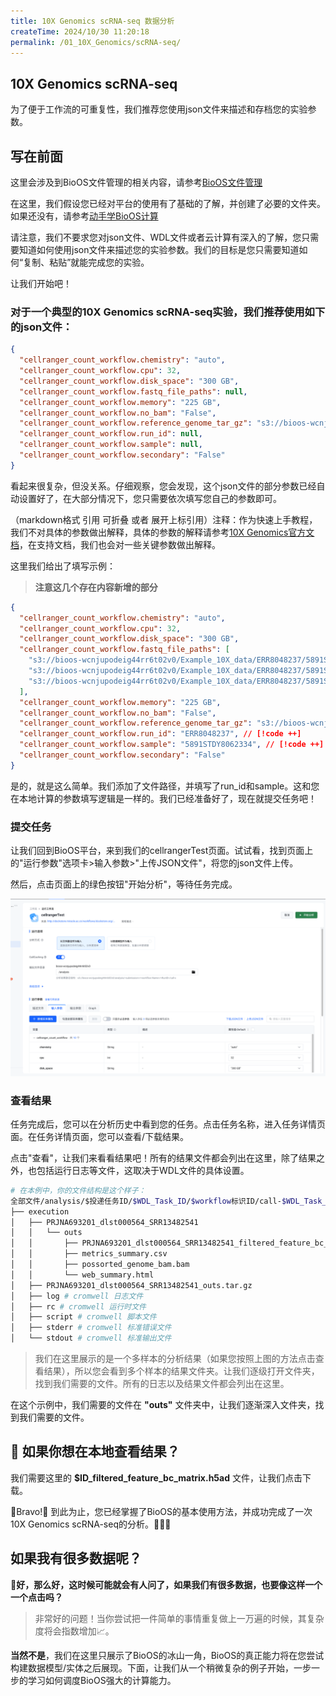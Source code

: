 ```yaml
---
title: 10X Genomics scRNA-seq 数据分析
createTime: 2024/10/30 11:20:18
permalink: /01_10X_Genomics/scRNA-seq/
---
```


## 10X Genomics scRNA-seq

为了便于工作流的可重复性，我们推荐您使用json文件来描述和存档您的实验参数。

## 写在前面

这里会涉及到BioOS文件管理的相关内容，请参考[BioOS文件管理](../BioOS/README.md)

在这里，我们假设您已经对平台的使用有了基础的了解，并创建了必要的文件夹。如果还没有，请参考[动手学BioOS计算](../BioOS/README.md)

请注意，我们不要求您对json文件、WDL文件或者云计算有深入的了解，您只需要知道如何使用json文件来描述您的实验参数。我们的目标是您只需要知道如何“复制、粘贴”就能完成您的实验。

让我们开始吧！

### 对于一个典型的10X Genomics scRNA-seq实验，我们推荐使用如下的json文件：

```json
{
  "cellranger_count_workflow.chemistry": "auto",
  "cellranger_count_workflow.cpu": 32,
  "cellranger_count_workflow.disk_space": "300 GB",
  "cellranger_count_workflow.fastq_file_paths": null,
  "cellranger_count_workflow.memory": "225 GB",
  "cellranger_count_workflow.no_bam": "False",
  "cellranger_count_workflow.reference_genome_tar_gz": "s3://bioos-wcnjupodeig44rr6t02v0/Example_10X_data/RAW/refdata-cellranger-GRCh38-3.0.0.tar.gz",
  "cellranger_count_workflow.run_id": null,
  "cellranger_count_workflow.sample": null,
  "cellranger_count_workflow.secondary": "False"
}
```

看起来很复杂，但没关系。仔细观察，您会发现，这个json文件的部分参数已经自动设置好了，在大部分情况下，您只需要依次填写您自己的参数即可。

（markdown格式 引用 可折叠 或者 展开上标引用）注释：作为快速上手教程，我们不对具体的参数做出解释，具体的参数的解释请参考[10X Genomics官方文档](https://support.10xgenomics.com/single-cell-gene-expression/software/pipelines/latest/using/count)，在支持文档，我们也会对一些关键参数做出解释。

这里我们给出了填写示例：
> **注意这几个存在内容新增的部分**

```json
{
  "cellranger_count_workflow.chemistry": "auto",
  "cellranger_count_workflow.cpu": 32,
  "cellranger_count_workflow.disk_space": "300 GB",
  "cellranger_count_workflow.fastq_file_paths": [ 
    "s3://bioos-wcnjupodeig44rr6t02v0/Example_10X_data/ERR8048237/5891STDY8062334_S1_L001_I1_001.fastq.gz", // [!code ++]
    "s3://bioos-wcnjupodeig44rr6t02v0/Example_10X_data/ERR8048237/5891STDY8062334_S1_L001_R1_001.fastq.gz", // [!code ++]
    "s3://bioos-wcnjupodeig44rr6t02v0/Example_10X_data/ERR8048237/5891STDY8062334_S1_L001_R2_001.fastq.gz" // [!code ++]
  ],
  "cellranger_count_workflow.memory": "225 GB",
  "cellranger_count_workflow.no_bam": "False",
  "cellranger_count_workflow.reference_genome_tar_gz": "s3://bioos-wcnjupodeig44rr6t02v0/Example_10X_data/RAW/refdata-cellranger-GRCh38-3.0.0.tar.gz",
  "cellranger_count_workflow.run_id": "ERR8048237", // [!code ++]
  "cellranger_count_workflow.sample": "5891STDY8062334", // [!code ++]
  "cellranger_count_workflow.secondary": "False"
}
```

是的，就是这么简单。我们添加了文件路径，并填写了run_id和sample。这和您在本地计算的参数填写逻辑是一样的。我们已经准备好了，现在就提交任务吧！

### 提交任务

让我们回到BioOS平台，来到我们的cellrangerTest页面。试试看，找到页面上的"运行参数"选项卡>输入参数>"上传JSON文件"，将您的json文件上传。

然后，点击页面上的绿色按钮"开始分析"，等待任务完成。

![图片](./scfig1_gif.gif)

<ImageCard
  image="../../images/scfig1_gif.gif"
  title="注意右上角的绿色按钮"
  description="注意右上角的绿色按钮，点击即可开始分析，并在3秒后自动跳转到分析历史界面。"
  href="/"
  author="Hughes"
  date="2024/10/30"
/>

### 查看结果
任务完成后，您可以在分析历史中看到您的任务。点击任务名称，进入任务详情页面。在任务详情页面，您可以查看/下载结果。

<ImageCard
  image="../.vuepress/public/images/scfig2_gif.gif"
  title="任务分析历史"
  description="现在这张图片展示了任务分析历史的详情，选中本次进行的实验。新的页面展示了本次实验的所有状态信息，你可以在这里再次查阅输入和输出参数。当然你也可以在这里查看或下载结果。"
  href="/"
  author="Hughes"
  date="2024/10/30"
/>

点击"查看"，让我们来看看结果吧！所有的结果文件都会列出在这里，除了结果之外，也包括运行日志等文件，这取决于WDL文件的具体设置。

```bash
# 在本例中，你的文件结构是这个样子：
全部文件/analysis/$投递任务ID/$WDL_Task_ID/$workflow标识ID/call-$WDL_Task_ID/
├── execution
│   ├── PRJNA693201_dlst000564_SRR13482541
│   │   └── outs
│   │       ├── PRJNA693201_dlst000564_SRR13482541_filtered_feature_bc_matrix.h5ad
│   │       ├── metrics_summary.csv
│   │       ├── possorted_genome_bam.bam
│   │       └── web_summary.html
│   ├── PRJNA693201_dlst000564_SRR13482541_outs.tar.gz
│   ├── log # cromwell 日志文件
│   ├── rc # cromwell 运行时文件
│   ├── script # cromwell 脚本文件
│   ├── stderr # cromwell 标准错误文件
│   └── stdout # cromwell 标准输出文件
```

  > 我们在这里展示的是一个多样本的分析结果（如果您按照上图的方法点击查看结果），所以您会看到多个样本的结果文件夹。让我们逐级打开文件夹，找到我们需要的文件。所有的日志以及结果文件都会列出在这里。

在这个示例中，我们需要的文件在 **"outs"** 文件夹中，让我们逐渐深入文件夹，找到我们需要的文件。

<ImageCard
  image="../.vuepress/public/images/scfig3_gif.gif"
  title="查看工作流的计算结果"
  description="让我们逐级打开文件夹，找到我们需要的文件。所有的日志以及结果文件都会列出在这里。"
  href="/"
  author="Hughes"
  date="2024/10/30"
/>

## 🤔 如果你想在本地查看结果？

我们需要这里的 **$ID_filtered_feature_bc_matrix.h5ad** 文件，让我们点击下载。

<ImageCard
  image="../.vuepress/public/images/scfig4_gif.gif"
  title="下载我们感兴趣的结果"
  description="这里我们展示了如何下载我们感兴趣的结果。我们逐级打开目录，到最后一层。然后在我们感兴趣的结果后面点击下载。"
  href="/"
  author="Hughes"
  date="2024/10/30"
/>

🎊Bravo!🎊 到此为止，您已经掌握了BioOS的基本使用方法，并成功完成了一次10X Genomics scRNA-seq的分析。👏👏👏

## 如果我有很多数据呢？

**🤔好，那么好，这时候可能就会有人问了，如果我们有很多数据，也要像这样一个一个点击吗？**

  > 非常好的问题！当你尝试把一件简单的事情重复做上一万遍的时候，其复杂度将会指数增加📈。

**当然不是**，我们在这里只展示了BioOS的冰山一角，BioOS的真正能力将在您尝试构建数据模型/实体之后展现。下面，让我们从一个稍微复杂的例子开始，一步一步的学习如何调度BioOS强大的计算能力。




